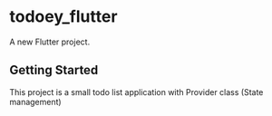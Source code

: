 # todoey_flutter

A new Flutter project.

## Getting Started

This project is a small todo list application with Provider class (State management)
